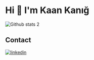 # Hi 👋 I'm Kaan Kanığ



![Github stats 2](https://github-readme-stats.vercel.app/api?username=kaankang&show_icons=true&theme=radical)



## Contact
[![linkedin](https://img.shields.io/badge/Linkedin-000000?style=for-the-badge&logo=Linkedin&logoColor=white)](https://www.linkedin.com/in/kaan-kanig/)
